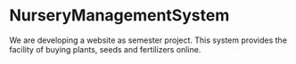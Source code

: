 # NurseryManagementSystem
We are developing a website as semester project. This system provides the facility of buying plants, seeds and fertilizers online.

